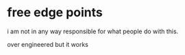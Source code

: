 # free edge points

i am not in any way responsible for what people do with this.

over engineered but it works 
